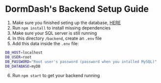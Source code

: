# DormDash's Backend Setup Guide

1. Make sure you finished seting up the database, [HERE](../database/README.md)
2. Run ```npm install``` to install missing dependencies
3. Make sure your SQL server is still running
4. In this directory ```/backend```, create an ```.env``` file
5. Add this data inside the ```.env``` file: 
```bash
DB_HOST=localhost
DB_USER=root
DB_PASSWORD="Root user's password (password when you intalled MySQL)"
DB_DATABASE=myDB
```
6. Run ``` npm start ``` to get your backend running